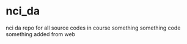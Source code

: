 # nci_da
nci da repo for all source codes in course
something something code 
something added from web
